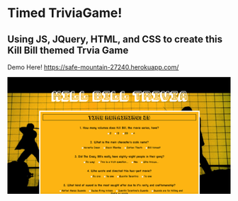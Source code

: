 # Timed TriviaGame!

## Using JS, JQuery, HTML, and CSS to create this Kill Bill themed Trvia Game

Demo Here! https://safe-mountain-27240.herokuapp.com/

![Game Play](https://github.com/An26/easyTriviaGame/blob/master/Screen%20Shot%202017-09-13%20at%2010.59.47%20AM.png)
